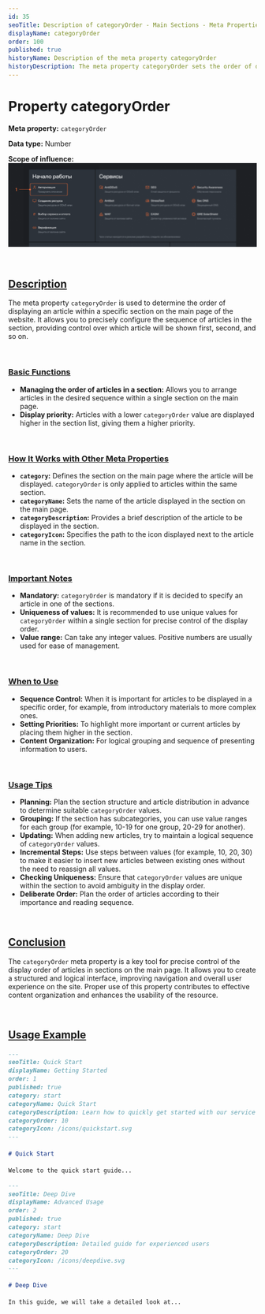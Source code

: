 ```yaml
---
id: 35
seoTitle: Description of categoryOrder - Main Sections - Meta Properties
displayName: categoryOrder
order: 100
published: true
historyName: Description of the meta property categoryOrder
historyDescription: The meta property categoryOrder sets the order of displaying articles within a section on the main page for easy navigation.
---
```


# Property categoryOrder

**Meta property:** `categoryOrder`

**Data type:** Number

**Scope of influence:**
![Property influence](https://raw.githubusercontent.com/SolarSpaceTech/product-documentation-help/refs/heads/main/ru/images/category-order.png)

<br/>

## [Description](description)

The meta property `categoryOrder` is used to determine the order of displaying an article within a specific section on the main page of the website.
It allows you to precisely configure the sequence of articles in the section, providing control over which article will be shown first, second, and so on.

<br/>

### [Basic Functions](basic-functions)

- **Managing the order of articles in a section:** Allows you to arrange articles in the desired sequence within a single section on the main page.
- **Display priority:** Articles with a lower `categoryOrder` value are displayed higher in the section list, giving them a higher priority.

<br/>

### [How It Works with Other Meta Properties](with-other-properties)

- **`category`:** Defines the section on the main page where the article will be displayed. `categoryOrder` is only applied to articles within the same section.
- **`categoryName`:** Sets the name of the article displayed in the section on the main page.
- **`categoryDescription`:** Provides a brief description of the article to be displayed in the section.
- **`categoryIcon`:** Specifies the path to the icon displayed next to the article name in the section.

<br/>

### [Important Notes](notes)

- **Mandatory:** `categoryOrder` is mandatory if it is decided to specify an article in one of the sections.
- **Uniqueness of values:** It is recommended to use unique values for `categoryOrder` within a single section for precise control of the display order.
- **Value range:** Can take any integer values. Positive numbers are usually used for ease of management.


<br/>

### [When to Use](when-to-use)

- **Sequence Control:** When it is important for articles to be displayed in a specific order, for example, from introductory materials to more complex ones.
- **Setting Priorities:** To highlight more important or current articles by placing them higher in the section.
- **Content Organization:** For logical grouping and sequence of presenting information to users.

<br/>

### [Usage Tips](advice)

- **Planning:** Plan the section structure and article distribution in advance to determine suitable `categoryOrder` values.
- **Grouping:** If the section has subcategories, you can use value ranges for each group (for example, 10-19 for one group, 20-29 for another).
- **Updating:** When adding new articles, try to maintain a logical sequence of `categoryOrder` values.
- **Incremental Steps:** Use steps between values (for example, 10, 20, 30) to make it easier to insert new articles between existing ones without the need to reassign all values.
- **Checking Uniqueness:** Ensure that `categoryOrder` values are unique within the section to avoid ambiguity in the display order.
- **Deliberate Order:** Plan the order of articles according to their importance and reading sequence.

<br/>

## [Conclusion](conclusion)

The `categoryOrder` meta property is a key tool for precise control of the display order of articles in sections on the main page.
It allows you to create a structured and logical interface, improving navigation and overall user experience on the site. Proper use
of this property contributes to effective content organization and enhances the usability of the resource.

<br/>

## [Usage Example](examples)

```md
---
seoTitle: Quick Start
displayName: Getting Started
order: 1
published: true
category: start
categoryName: Quick Start
categoryDescription: Learn how to quickly get started with our service
categoryOrder: 10
categoryIcon: /icons/quickstart.svg
---

# Quick Start

Welcome to the quick start guide...
```

```md
---
seoTitle: Deep Dive
displayName: Advanced Usage
order: 2
published: true
category: start
categoryName: Deep Dive
categoryDescription: Detailed guide for experienced users
categoryOrder: 20
categoryIcon: /icons/deepdive.svg
---

# Deep Dive

In this guide, we will take a detailed look at...
```
